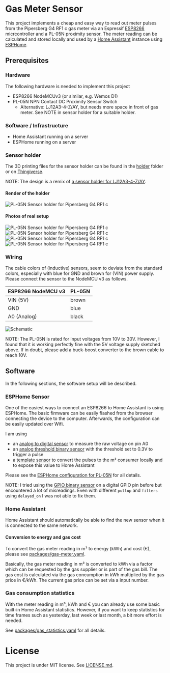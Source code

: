 # Gas Meter Sensor

This project implements a cheap and easy way to read out meter pulses from the Pipersberg G4 RF1 c gas meter via an Espressif [ESP8266](https://www.espressif.com/en/products/socs/esp8266) micrcontroller and a PL-05N proximity sensor. The meter reading can be calculated and stored locally and used by a [Home Assistant](https://www.home-assistant.io/) instance using [ESPHome](https://esphome.io/index.html).

## Prerequisites

### Hardware

The following hardware is needed to implement this project
- ESP8266 NodeMCUv3 (or similar, e.g. Wemos D1)
- PL-05N NPN Contact DC Proximity Sensor Switch
  - Alternative: LJ12A3-4-Z/AY, but needs more space in front of gas meter. See NOTE in sensor holder for a suitable holder.

### Software / Infrastructure

- Home Assistant running on a server
- ESPHome running on a server

### Sensor holder

The 3D printing files for the sensor holder can be found in the [holder](holder) folder or on [Thingiverse](https://www.thingiverse.com/thing:5856718).

NOTE: The design is a remix of [a sensor holder for LJ12A3-4-Z/AY](https://www.thingiverse.com/thing:5160100).

#### Render of the holder

![PL-05N Sensor holder for Pipersberg G4 RF1 c](hardware/holder/images/sensor_holder_render.png)

#### Photos of real setup

![PL-05N Sensor holder for Pipersberg G4 RF1 c](hardware/holder/images/sensor_holder_1.jpg)
![PL-05N Sensor holder for Pipersberg G4 RF1 c](hardware/holder/images/sensor_holder_2.jpg)
![PL-05N Sensor holder for Pipersberg G4 RF1 c](hardware/holder/images/sensor_holder_3.jpg)
![PL-05N Sensor holder for Pipersberg G4 RF1 c](hardware/holder/images/sensor_holder_4.jpg)

### Wiring

The cable colors of (inductive) sensors, seem to deviate from the standard colors, especially with blue for GND and brown for (VIN) power supply. Please connect the sensor to the NodeMCU v3 as follows. 

| ESP8266 NodeMCU v3 | PL-05N |
|:-------------------|:-------|
| VIN (5V)           | brown  |
| GND                | blue   |
| A0 (Analog)        | black  | 

![Schematic](hardware/wiring/ESP8266_LJ12A3-4-ZBY_wiring.png)

NOTE: The PL-05N is rated for input voltages from 10V to 30V. However, I found that it is working perfectly fine with the 5V voltage supply sketched above. If in doubt, please add a buck-boost converter to the brown cable to reach 10V.

## Software

In the following sections, the software setup will be described.

### ESPHome Sensor

One of the easiest ways to connect an ESP8266 to Home Assistant is using ESPHome. The basic firmware can be easily flashed from the browser connecting the device to the computer. Afterwards, the configuration can be easily updated over Wifi.

I am using 
* an [analog to digital sensor](https://esphome.io/components/sensor/adc.html) to measure the raw voltage on pin A0
* an [analog threshold binary sensor](https://esphome.io/components/binary_sensor/analog_threshold.html) with the threshold set to 0.3V to trigger a pulse
* a [template sensor](https://esphome.io/components/sensor/template.html) to convert the pulses to the m³ consumer locally and to expose this value to Home Assistant

Please see the [ESPHome configuration for PL-05N](software/esphome-sensor-config/esphome-gas-meter-sensor-manual.yml) for all details.

NOTE: I tried using the [GPIO binary sensor](https://esphome.io/components/binary_sensor/gpio.html) on a digital GPIO pin before but encountered a lot of misreadings. Even with different `pullup` and `filters` using `delayed_on` I was not able to fix them.

### Home Assistant

Home Assistant should automatically be able to find the new sensor when it is connected to the same network.

#### Conversion to energy and gas cost

To convert the gas meter reading in m³ to energy (kWh) and cost (€), please see [packages/gas-meter.yaml](software/homeassistant/packages/gas_meter.yaml).

Basically, the gas meter reading in m³ is converted to kWh via a factor which can be requested by the gas supplier or is part of the gas bill. The gas cost is calculated via the gas concumption in kWh multiplied by the gas price in €/kWh. The current gas price can be set via a input number.

### Gas consumption statistics

With the meter reading in m³, kWh and € you can already use some basic built-in Home Assistant statistics. However, if you want to keep statistics for time frames such as yesterday, last week or last month, a bit more effort is needed.

See [packages/gas_statistics.yaml](software/homeassistant/packages/gas_statistics.yaml) for all details.

# License

This project is under MIT license. See [LICENSE.md](LICENSE.md).